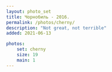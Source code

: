 ```yaml
---
layout: photo_set
title: Чорнобиль - 2016.
permalink: /photos/cherny/
description: "Not great, not terrible"
added: 2021-06-13

photos:
    set: cherny
    size: 19
    main: 1
---
```

